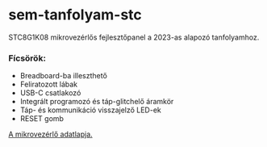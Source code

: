 # sem-tanfolyam-stc #

STC8G1K08 mikrovezérlős fejlesztőpanel a 2023-as alapozó tanfolyamhoz.

### Fícsörök: ###
* Breadboard-ba illeszthető
* Feliratozott lábak
* USB-C csatlakozó
* Integrált programozó és táp-glitchelő áramkör
* Táp- és kommunikáció visszajelző LED-ek
* RESET gomb

[A mikrovezérlő adatlapja.](https://www.stcmcudata.com/STC8F-DATASHEET/STC8G-EN.pdf)
